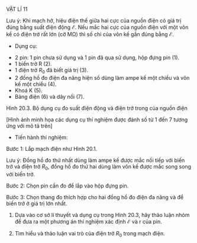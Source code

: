 VẬT LÍ 11

Lưu ý: Khi mạch hở, hiệu điện thế giữa hai cực của nguồn điện có giá trị đúng bằng suất điện động $\mathcal{E}$. Nếu mắc hai cực của nguồn điện với một vôn kế có điện trở rất lớn (cỡ MΩ) thì số chỉ của vôn kế gần đúng bằng $\mathcal{E}$.

* Dụng cụ:

- 2 pin: 1 pin chưa sử dụng và 1 pin đã qua sử dụng, hộp đựng pin (1).
- 1 biến trở R (2).
- 1 điện trở $R_0$ đã biết giá trị (3).
- 2 đồng hồ đo điện đa năng hiện số dùng làm ampe kế một chiều và vôn kế một chiều (4).
- Khoá K (5).
- Bảng điện (6) và dây nối (7).

Hình 20.3. Bộ dụng cụ đo suất điện động và điện trở trong của nguồn điện

[Hình ảnh minh họa các dụng cụ thí nghiệm được đánh số từ 1 đến 7 tương ứng với mô tả trên]

* Tiến hành thí nghiệm:

Bước 1: Lắp mạch điện như Hình 20.1.

Lưu ý: Đồng hồ đo thứ nhất dùng làm ampe kế được mắc nối tiếp với biến trở và điện trở $R_0$, đồng hồ đo thứ hai dùng làm vôn kế được mắc song song với biến trở.

Bước 2: Chọn pin cần đo để lắp vào hộp đựng pin.

Bước 3: Chọn thang đo thích hợp cho hai đồng hồ đo điện đa năng và để biến trở ở giá trị lớn nhất.

1. Dựa vào cơ sở lí thuyết và dụng cụ trong Hình 20.3, hãy thảo luận nhóm để đưa ra một phương án thí nghiệm xác định $\mathcal{E}$ và r của pin.

2. Tìm hiểu và thảo luận vai trò của điện trở $R_0$ trong mạch điện.